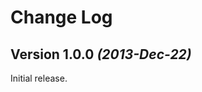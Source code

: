 Change Log
==========

Version 1.0.0 *(2013-Dec-22)*
----------------------------

Initial release.
